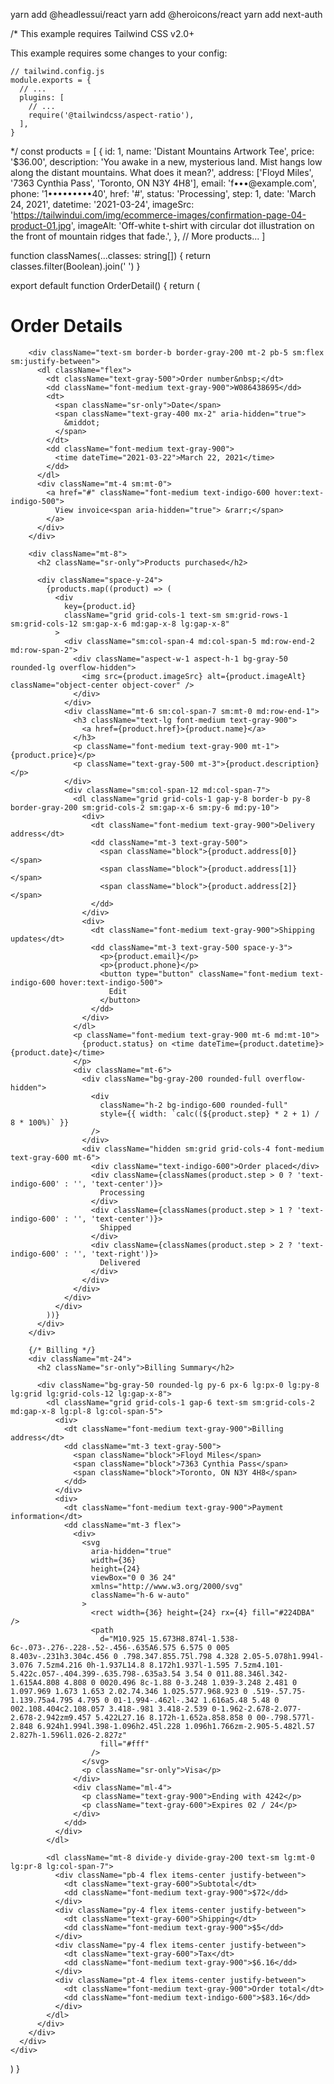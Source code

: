 yarn add @headlessui/react
yarn add @heroicons/react
yarn add next-auth
<!-- yarn add prisma --dev
npx prisma init --datasource-provider sqlite
yarn add bcrypt
yarn add --dev @types/bcrypt -->


/*
  This example requires Tailwind CSS v2.0+ 
  
  This example requires some changes to your config:
  
  ```
  // tailwind.config.js
  module.exports = {
    // ...
    plugins: [
      // ...
      require('@tailwindcss/aspect-ratio'),
    ],
  }
  ```
*/
const products = [
  {
    id: 1,
    name: 'Distant Mountains Artwork Tee',
    price: '$36.00',
    description: 'You awake in a new, mysterious land. Mist hangs low along the distant mountains. What does it mean?',
    address: ['Floyd Miles', '7363 Cynthia Pass', 'Toronto, ON N3Y 4H8'],
    email: 'f•••@example.com',
    phone: '1•••••••••40',
    href: '#',
    status: 'Processing',
    step: 1,
    date: 'March 24, 2021',
    datetime: '2021-03-24',
    imageSrc: 'https://tailwindui.com/img/ecommerce-images/confirmation-page-04-product-01.jpg',
    imageAlt: 'Off-white t-shirt with circular dot illustration on the front of mountain ridges that fade.',
  },
  // More products...
]

function classNames(...classes: string[]) {
  return classes.filter(Boolean).join(' ')
}

export default function OrderDetail() {
  return (
    <div className="bg-white">
      <div className="max-w-7xl mx-auto px-4 py-16 sm:px-6 sm:py-24 lg:px-8">
        <h1 className="text-3xl font-extrabold tracking-tight text-gray-900">Order Details</h1>

        <div className="text-sm border-b border-gray-200 mt-2 pb-5 sm:flex sm:justify-between">
          <dl className="flex">
            <dt className="text-gray-500">Order number&nbsp;</dt>
            <dd className="font-medium text-gray-900">W086438695</dd>
            <dt>
              <span className="sr-only">Date</span>
              <span className="text-gray-400 mx-2" aria-hidden="true">
                &middot;
              </span>
            </dt>
            <dd className="font-medium text-gray-900">
              <time dateTime="2021-03-22">March 22, 2021</time>
            </dd>
          </dl>
          <div className="mt-4 sm:mt-0">
            <a href="#" className="font-medium text-indigo-600 hover:text-indigo-500">
              View invoice<span aria-hidden="true"> &rarr;</span>
            </a>
          </div>
        </div>

        <div className="mt-8">
          <h2 className="sr-only">Products purchased</h2>

          <div className="space-y-24">
            {products.map((product) => (
              <div
                key={product.id}
                className="grid grid-cols-1 text-sm sm:grid-rows-1 sm:grid-cols-12 sm:gap-x-6 md:gap-x-8 lg:gap-x-8"
              >
                <div className="sm:col-span-4 md:col-span-5 md:row-end-2 md:row-span-2">
                  <div className="aspect-w-1 aspect-h-1 bg-gray-50 rounded-lg overflow-hidden">
                    <img src={product.imageSrc} alt={product.imageAlt} className="object-center object-cover" />
                  </div>
                </div>
                <div className="mt-6 sm:col-span-7 sm:mt-0 md:row-end-1">
                  <h3 className="text-lg font-medium text-gray-900">
                    <a href={product.href}>{product.name}</a>
                  </h3>
                  <p className="font-medium text-gray-900 mt-1">{product.price}</p>
                  <p className="text-gray-500 mt-3">{product.description}</p>
                </div>
                <div className="sm:col-span-12 md:col-span-7">
                  <dl className="grid grid-cols-1 gap-y-8 border-b py-8 border-gray-200 sm:grid-cols-2 sm:gap-x-6 sm:py-6 md:py-10">
                    <div>
                      <dt className="font-medium text-gray-900">Delivery address</dt>
                      <dd className="mt-3 text-gray-500">
                        <span className="block">{product.address[0]}</span>
                        <span className="block">{product.address[1]}</span>
                        <span className="block">{product.address[2]}</span>
                      </dd>
                    </div>
                    <div>
                      <dt className="font-medium text-gray-900">Shipping updates</dt>
                      <dd className="mt-3 text-gray-500 space-y-3">
                        <p>{product.email}</p>
                        <p>{product.phone}</p>
                        <button type="button" className="font-medium text-indigo-600 hover:text-indigo-500">
                          Edit
                        </button>
                      </dd>
                    </div>
                  </dl>
                  <p className="font-medium text-gray-900 mt-6 md:mt-10">
                    {product.status} on <time dateTime={product.datetime}>{product.date}</time>
                  </p>
                  <div className="mt-6">
                    <div className="bg-gray-200 rounded-full overflow-hidden">
                      <div
                        className="h-2 bg-indigo-600 rounded-full"
                        style={{ width: `calc((${product.step} * 2 + 1) / 8 * 100%)` }}
                      />
                    </div>
                    <div className="hidden sm:grid grid-cols-4 font-medium text-gray-600 mt-6">
                      <div className="text-indigo-600">Order placed</div>
                      <div className={classNames(product.step > 0 ? 'text-indigo-600' : '', 'text-center')}>
                        Processing
                      </div>
                      <div className={classNames(product.step > 1 ? 'text-indigo-600' : '', 'text-center')}>
                        Shipped
                      </div>
                      <div className={classNames(product.step > 2 ? 'text-indigo-600' : '', 'text-right')}>
                        Delivered
                      </div>
                    </div>
                  </div>
                </div>
              </div>
            ))}
          </div>
        </div>

        {/* Billing */}
        <div className="mt-24">
          <h2 className="sr-only">Billing Summary</h2>

          <div className="bg-gray-50 rounded-lg py-6 px-6 lg:px-0 lg:py-8 lg:grid lg:grid-cols-12 lg:gap-x-8">
            <dl className="grid grid-cols-1 gap-6 text-sm sm:grid-cols-2 md:gap-x-8 lg:pl-8 lg:col-span-5">
              <div>
                <dt className="font-medium text-gray-900">Billing address</dt>
                <dd className="mt-3 text-gray-500">
                  <span className="block">Floyd Miles</span>
                  <span className="block">7363 Cynthia Pass</span>
                  <span className="block">Toronto, ON N3Y 4H8</span>
                </dd>
              </div>
              <div>
                <dt className="font-medium text-gray-900">Payment information</dt>
                <dd className="mt-3 flex">
                  <div>
                    <svg
                      aria-hidden="true"
                      width={36}
                      height={24}
                      viewBox="0 0 36 24"
                      xmlns="http://www.w3.org/2000/svg"
                      className="h-6 w-auto"
                    >
                      <rect width={36} height={24} rx={4} fill="#224DBA" />
                      <path
                        d="M10.925 15.673H8.874l-1.538-6c-.073-.276-.228-.52-.456-.635A6.575 6.575 0 005 8.403v-.231h3.304c.456 0 .798.347.855.75l.798 4.328 2.05-5.078h1.994l-3.076 7.5zm4.216 0h-1.937L14.8 8.172h1.937l-1.595 7.5zm4.101-5.422c.057-.404.399-.635.798-.635a3.54 3.54 0 011.88.346l.342-1.615A4.808 4.808 0 0020.496 8c-1.88 0-3.248 1.039-3.248 2.481 0 1.097.969 1.673 1.653 2.02.74.346 1.025.577.968.923 0 .519-.57.75-1.139.75a4.795 4.795 0 01-1.994-.462l-.342 1.616a5.48 5.48 0 002.108.404c2.108.057 3.418-.981 3.418-2.539 0-1.962-2.678-2.077-2.678-2.942zm9.457 5.422L27.16 8.172h-1.652a.858.858 0 00-.798.577l-2.848 6.924h1.994l.398-1.096h2.45l.228 1.096h1.766zm-2.905-5.482l.57 2.827h-1.596l1.026-2.827z"
                        fill="#fff"
                      />
                    </svg>
                    <p className="sr-only">Visa</p>
                  </div>
                  <div className="ml-4">
                    <p className="text-gray-900">Ending with 4242</p>
                    <p className="text-gray-600">Expires 02 / 24</p>
                  </div>
                </dd>
              </div>
            </dl>

            <dl className="mt-8 divide-y divide-gray-200 text-sm lg:mt-0 lg:pr-8 lg:col-span-7">
              <div className="pb-4 flex items-center justify-between">
                <dt className="text-gray-600">Subtotal</dt>
                <dd className="font-medium text-gray-900">$72</dd>
              </div>
              <div className="py-4 flex items-center justify-between">
                <dt className="text-gray-600">Shipping</dt>
                <dd className="font-medium text-gray-900">$5</dd>
              </div>
              <div className="py-4 flex items-center justify-between">
                <dt className="text-gray-600">Tax</dt>
                <dd className="font-medium text-gray-900">$6.16</dd>
              </div>
              <div className="pt-4 flex items-center justify-between">
                <dt className="font-medium text-gray-900">Order total</dt>
                <dd className="font-medium text-indigo-600">$83.16</dd>
              </div>
            </dl>
          </div>
        </div>
      </div>
    </div>
  )
}
